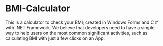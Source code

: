 # BMI-Calculator
This is a calculator to check your BMI; created in Windows Forms and C # with .NET Framework. We believe that developers need to have a simple way to help users on the most common significant activities, such as calculating BMI with just a few clicks on an App.
